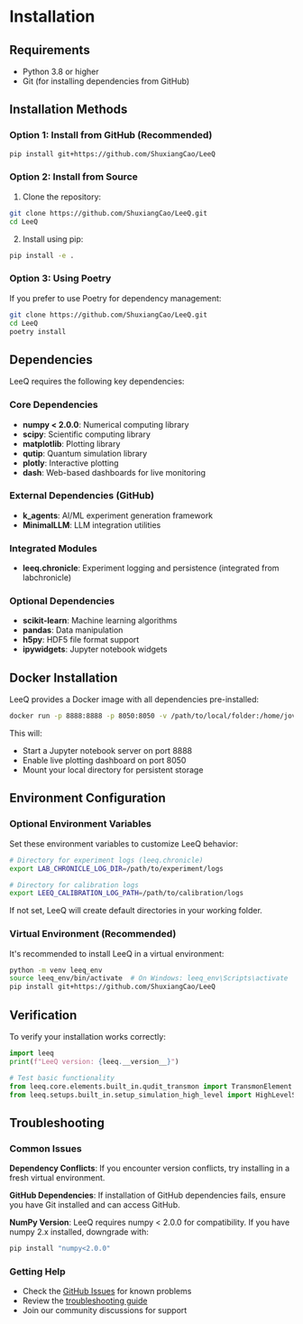 # Installation

## Requirements

- Python 3.8 or higher
- Git (for installing dependencies from GitHub)

## Installation Methods

### Option 1: Install from GitHub (Recommended)

```bash
pip install git+https://github.com/ShuxiangCao/LeeQ
```

### Option 2: Install from Source

1. Clone the repository:
```bash
git clone https://github.com/ShuxiangCao/LeeQ.git
cd LeeQ
```

2. Install using pip:
```bash
pip install -e .
```

### Option 3: Using Poetry

If you prefer to use Poetry for dependency management:

```bash
git clone https://github.com/ShuxiangCao/LeeQ.git
cd LeeQ
poetry install
```

## Dependencies

LeeQ requires the following key dependencies:

### Core Dependencies
- **numpy < 2.0.0**: Numerical computing library
- **scipy**: Scientific computing library 
- **matplotlib**: Plotting library
- **qutip**: Quantum simulation library
- **plotly**: Interactive plotting
- **dash**: Web-based dashboards for live monitoring

### External Dependencies (GitHub)
- **k_agents**: AI/ML experiment generation framework
- **MinimalLLM**: LLM integration utilities

### Integrated Modules
- **leeq.chronicle**: Experiment logging and persistence (integrated from labchronicle)

### Optional Dependencies
- **scikit-learn**: Machine learning algorithms
- **pandas**: Data manipulation
- **h5py**: HDF5 file format support
- **ipywidgets**: Jupyter notebook widgets

## Docker Installation

LeeQ provides a Docker image with all dependencies pre-installed:

```bash
docker run -p 8888:8888 -p 8050:8050 -v /path/to/local/folder:/home/jovyan/work ghcr.io/shuxiangcao/leeq:latest
```

This will:
- Start a Jupyter notebook server on port 8888
- Enable live plotting dashboard on port 8050
- Mount your local directory for persistent storage

## Environment Configuration

### Optional Environment Variables

Set these environment variables to customize LeeQ behavior:

```bash
# Directory for experiment logs (leeq.chronicle)
export LAB_CHRONICLE_LOG_DIR=/path/to/experiment/logs

# Directory for calibration logs
export LEEQ_CALIBRATION_LOG_PATH=/path/to/calibration/logs
```

If not set, LeeQ will create default directories in your working folder.

### Virtual Environment (Recommended)

It's recommended to install LeeQ in a virtual environment:

```bash
python -m venv leeq_env
source leeq_env/bin/activate  # On Windows: leeq_env\Scripts\activate
pip install git+https://github.com/ShuxiangCao/LeeQ
```

## Verification

To verify your installation works correctly:

```python
import leeq
print(f"LeeQ version: {leeq.__version__}")

# Test basic functionality
from leeq.core.elements.built_in.qudit_transmon import TransmonElement
from leeq.setups.built_in.setup_simulation_high_level import HighLevelSimulationSetup
```

## Troubleshooting

### Common Issues

**Dependency Conflicts**: If you encounter version conflicts, try installing in a fresh virtual environment.

**GitHub Dependencies**: If installation of GitHub dependencies fails, ensure you have Git installed and can access GitHub.

**NumPy Version**: LeeQ requires numpy < 2.0.0 for compatibility. If you have numpy 2.x installed, downgrade with:
```bash
pip install "numpy<2.0.0"
```

### Getting Help

- Check the [GitHub Issues](https://github.com/ShuxiangCao/LeeQ/issues) for known problems
- Review the [troubleshooting guide](../development/troubleshooting.md)
- Join our community discussions for support